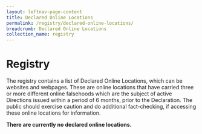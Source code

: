 ```yaml
---
layout: leftnav-page-content
title: Declared Online Locations
permalink: /registry/declared-online-locations/
breadcrumb: Declared Online Locations
collection_name: registry
---
```


# Registry


The registry contains a list of Declared Online Locations, which can be websites and webpages. 
These are online locations that have carried three or more different online falsehoods which are the subject of active Directions issued within a period of 6 months, prior to the Declaration. 
The public should exercise caution and do additional fact-checking, if accessing these online locations for information. 

**There are currently no declared online locations.**
